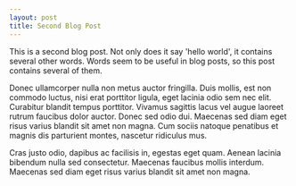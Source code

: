 ```yaml
---
layout: post
title: Second Blog Post
---
```


This is a second blog post.  Not only does it say 'hello world',
it contains several other words.  Words seem to be useful in blog posts,
so this post contains several of them.

Donec ullamcorper nulla non metus auctor fringilla. Duis mollis, est non commodo luctus, nisi erat porttitor ligula, eget lacinia odio sem nec elit. Curabitur blandit tempus porttitor. Vivamus sagittis lacus vel augue laoreet rutrum faucibus dolor auctor. Donec sed odio dui. Maecenas sed diam eget risus varius blandit sit amet non magna. Cum sociis natoque penatibus et magnis dis parturient montes, nascetur ridiculus mus.

Cras justo odio, dapibus ac facilisis in, egestas eget quam. Aenean lacinia bibendum nulla sed consectetur. Maecenas faucibus mollis interdum. Maecenas sed diam eget risus varius blandit sit amet non magna.
